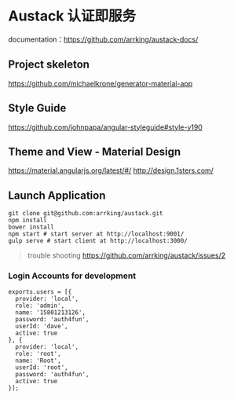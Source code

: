 # Austack 认证即服务

documentation：https://github.com/arrking/austack-docs/


## Project skeleton
https://github.com/michaelkrone/generator-material-app

## Style Guide
https://github.com/johnpapa/angular-styleguide#style-y190

## Theme and View - Material Design
https://material.angularjs.org/latest/#/
http://design.1sters.com/

## Launch Application
```
git clone git@github.com:arrking/austack.git
npm install
bower install
npm start # start server at http://localhost:9001/
gulp serve # start client at http://localhost:3000/
```

> trouble shooting https://github.com/arrking/austack/issues/2


### Login Accounts for development
```
exports.users = [{
  provider: 'local',
  role: 'admin',
  name: '15801213126',
  password: 'auth4fun',
  userId: 'dave',
  active: true
}, {
  provider: 'local',
  role: 'root',
  name: 'Root',
  userId: 'root',
  password: 'auth4fun',
  active: true
}];
```